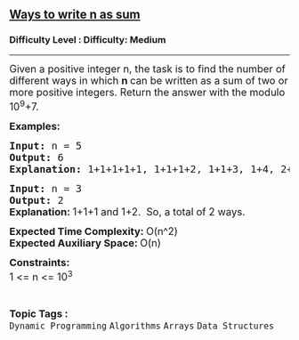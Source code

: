 <h2><a href="https://www.geeksforgeeks.org/problems/ways-to-write-n-as-sum-1587115621/1?page=1&difficulty=Medium&status=unsolved,attempted&sortBy=accuracy">Ways to write n as sum</a></h2><h3>Difficulty Level : Difficulty: Medium</h3><hr><div class="problems_problem_content__Xm_eO"><p><span style="font-size: 18px;">Given a positive integer n, the task is to find the number of different ways in which <strong>n </strong>can be written as a sum of two or more positive integers. Return the answer with the modulo 10<sup>9</sup>+7.</span></p>
<p><span style="font-size: 18px;"><strong>Examples:</strong></span></p>
<pre><span style="font-size: 18px;"><strong>Input: </strong>n = 5
<strong>Output: </strong>6<strong>
Explanation: </strong>1+1+1+1+1, 1+1+1+2, 1+1+3, 1+4, 2+1+2 and 2+3. So, a total of 6 ways.</span>
</pre>
<pre><span style="font-size: 18px;"><strong>Input: </strong>n = 3
</span><span style="font-size: 18px;"><strong>Output: </strong>2<br><strong style="font-family: -apple-system, BlinkMacSystemFont, 'Segoe UI', Roboto, Oxygen, Ubuntu, Cantarell, 'Open Sans', 'Helvetica Neue', sans-serif;">Explanation: </strong><span style="font-family: -apple-system, BlinkMacSystemFont, 'Segoe UI', Roboto, Oxygen, Ubuntu, Cantarell, 'Open Sans', 'Helvetica Neue', sans-serif;">1+1+1 and 1+2.  So, a total of 2 ways.</span>
</span></pre>
<p><span style="font-size: 18px;"><strong>Expected Time Complexity: </strong>O(n^2)<br><strong>Expected Auxiliary Space: </strong>O(n)<br></span></p>
<p><span style="font-size: 18px;"><strong>Constraints:</strong><br>1 &lt;= n &lt;= 10<sup>3</sup></span></p></div><br><p><span style=font-size:18px><strong>Topic Tags : </strong><br><code>Dynamic Programming</code>&nbsp;<code>Algorithms</code>&nbsp;<code>Arrays</code>&nbsp;<code>Data Structures</code>&nbsp;